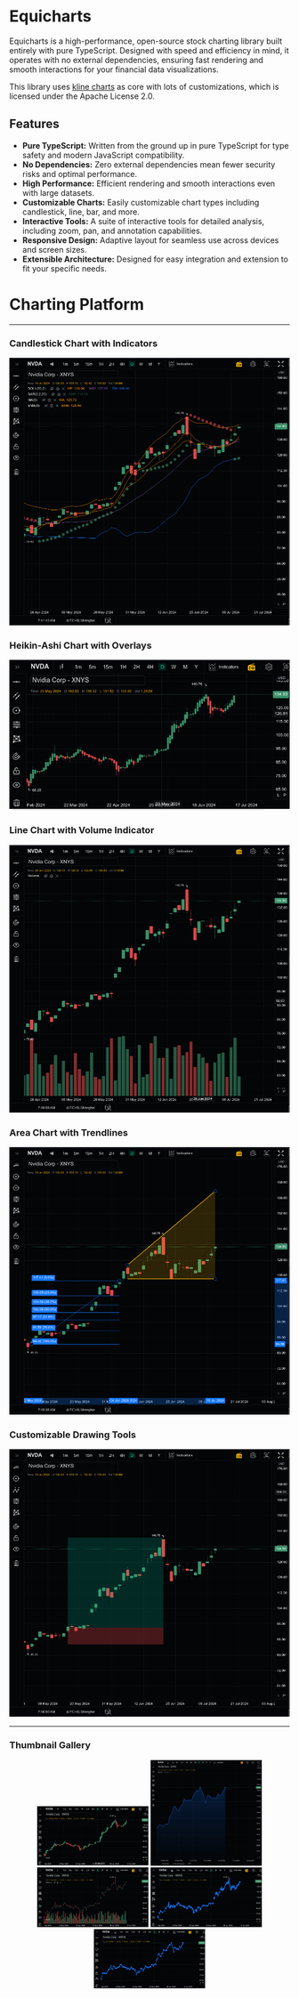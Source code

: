 # Equicharts

Equicharts is a high-performance, open-source stock charting library built entirely with pure TypeScript. Designed with speed and efficiency in mind, it operates with no external dependencies, ensuring fast rendering and smooth interactions for your financial data visualizations.

This library uses [kline charts](https://github.com/liihuu/klineChart) as core with lots of customizations, which is licensed under the Apache License 2.0.

## Features

- **Pure TypeScript:** Written from the ground up in pure TypeScript for type safety and modern JavaScript compatibility.
- **No Dependencies:** Zero external dependencies mean fewer security risks and optimal performance.
- **High Performance:** Efficient rendering and smooth interactions even with large datasets.
- **Customizable Charts:** Easily customizable chart types including candlestick, line, bar, and more.
- **Interactive Tools:** A suite of interactive tools for detailed analysis, including zoom, pan, and annotation capabilities.
- **Responsive Design:** Adaptive layout for seamless use across devices and screen sizes.
- **Extensible Architecture:** Designed for easy integration and extension to fit your specific needs.

# Charting Platform


---

### Candlestick Chart with Indicators
![Candlestick Chart with Indicators](static/images/with_indicators.png)

### Heikin-Ashi Chart with Overlays
![Heikin-Ashi Chart](static/images/heiken.png)

### Line Chart with Volume Indicator
![Line Chart with Volume Indicator](static/images/chart-widget.png)

### Area Chart with Trendlines
![Area Chart with Trendlines](static/images/with_drawing_tools.png)

### Customizable Drawing Tools
![Drawing Tools](static/images/price_measure.png)

---

### Thumbnail Gallery

<p align="center">
  <img src="static/images/heiken.png" alt="Candlestick Chart" width="200"/>
  <img src="static/images/area-chart.png" alt="Heikin-Ashi Chart" width="200"/>
  <img src="static/images/ohlc.png" alt="Line Chart with Volume Indicator" width="200"/>
  <img src="static/images/openhigh.png" alt="Area Chart with Trendlines" width="200"/>
  <img src="static/images/price-dots.png" alt="Drawing Tools" width="200"/>
</p>
